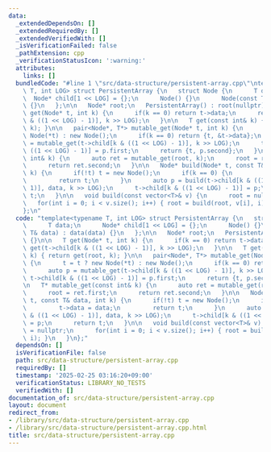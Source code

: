 ```yaml
---
data:
  _extendedDependsOn: []
  _extendedRequiredBy: []
  _extendedVerifiedWith: []
  _isVerificationFailed: false
  _pathExtension: cpp
  _verificationStatusIcon: ':warning:'
  attributes:
    links: []
  bundledCode: "#line 1 \"src/data-structure/persistent-array.cpp\"\ntemplate<typename\
    \ T, int LOG> struct PersistentArray {\n   struct Node {\n      T data;\n    \
    \  Node* child[1 << LOG] = {};\n      Node() {}\n      Node(const T& data) : data(data)\
    \ {}\n   };\n\n   Node* root;\n   PersistentArray() : root(nullptr) {}\n\n   T\
    \ get(Node* t, int k) {\n      if(k == 0) return t->data;\n      return get(t->child[k\
    \ & ((1 << LOG) - 1)], k >> LOG);\n   }\n\n   T get(const int& k) { return get(root,\
    \ k); }\n\n   pair<Node*, T*> mutable_get(Node* t, int k) {\n      t = t ? new\
    \ Node(*t) : new Node();\n      if(k == 0) return {t, &t->data};\n      auto p\
    \ = mutable_get(t->child[k & ((1 << LOG) - 1)], k >> LOG);\n      t->child[k &\
    \ ((1 << LOG) - 1)] = p.first;\n      return {t, p.second};\n   }\n\n   T* mutable_get(const\
    \ int& k) {\n      auto ret = mutable_get(root, k);\n      root = ret.first;\n\
    \      return ret.second;\n   }\n\n   Node* build(Node* t, const T& data, int\
    \ k) {\n      if(!t) t = new Node();\n      if(k == 0) {\n         t->data = data;\n\
    \         return t;\n      }\n      auto p = build(t->child[k & ((1 << LOG) -\
    \ 1)], data, k >> LOG);\n      t->child[k & ((1 << LOG) - 1)] = p;\n      return\
    \ t;\n   }\n\n   void build(const vector<T>& v) {\n      root = nullptr;\n   \
    \   for(int i = 0; i < v.size(); i++) { root = build(root, v[i], i); }\n   }\n\
    };\n"
  code: "template<typename T, int LOG> struct PersistentArray {\n   struct Node {\n\
    \      T data;\n      Node* child[1 << LOG] = {};\n      Node() {}\n      Node(const\
    \ T& data) : data(data) {}\n   };\n\n   Node* root;\n   PersistentArray() : root(nullptr)\
    \ {}\n\n   T get(Node* t, int k) {\n      if(k == 0) return t->data;\n      return\
    \ get(t->child[k & ((1 << LOG) - 1)], k >> LOG);\n   }\n\n   T get(const int&\
    \ k) { return get(root, k); }\n\n   pair<Node*, T*> mutable_get(Node* t, int k)\
    \ {\n      t = t ? new Node(*t) : new Node();\n      if(k == 0) return {t, &t->data};\n\
    \      auto p = mutable_get(t->child[k & ((1 << LOG) - 1)], k >> LOG);\n     \
    \ t->child[k & ((1 << LOG) - 1)] = p.first;\n      return {t, p.second};\n   }\n\
    \n   T* mutable_get(const int& k) {\n      auto ret = mutable_get(root, k);\n\
    \      root = ret.first;\n      return ret.second;\n   }\n\n   Node* build(Node*\
    \ t, const T& data, int k) {\n      if(!t) t = new Node();\n      if(k == 0) {\n\
    \         t->data = data;\n         return t;\n      }\n      auto p = build(t->child[k\
    \ & ((1 << LOG) - 1)], data, k >> LOG);\n      t->child[k & ((1 << LOG) - 1)]\
    \ = p;\n      return t;\n   }\n\n   void build(const vector<T>& v) {\n      root\
    \ = nullptr;\n      for(int i = 0; i < v.size(); i++) { root = build(root, v[i],\
    \ i); }\n   }\n};"
  dependsOn: []
  isVerificationFile: false
  path: src/data-structure/persistent-array.cpp
  requiredBy: []
  timestamp: '2025-02-25 03:16:20+09:00'
  verificationStatus: LIBRARY_NO_TESTS
  verifiedWith: []
documentation_of: src/data-structure/persistent-array.cpp
layout: document
redirect_from:
- /library/src/data-structure/persistent-array.cpp
- /library/src/data-structure/persistent-array.cpp.html
title: src/data-structure/persistent-array.cpp
---
```

